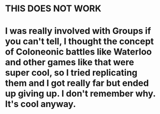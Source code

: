 # **THIS DOES NOT WORK**
# I was really involved with Groups if you can't tell, I thought the concept of Coloneonic battles like Waterloo and other games like that were super cool, so I tried replicating them and I got really far but ended up giving up. I don't remember why. It's cool anyway.